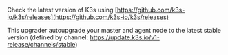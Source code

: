 Check the latest version of K3s using [https://github.com/k3s-io/k3s/releases](https://github.com/k3s-io/k3s/releases)

This upgrader autoupgrade your master and agent node to the latest stable version (defined by channel: https://update.k3s.io/v1-release/channels/stable)
